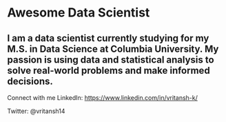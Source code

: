 
<h1> Awesome Data Scientist </h1> 

    

<h2>I am a data scientist currently studying for my M.S. in Data Science at Columbia University. My passion is using data and statistical analysis to solve real-world problems and make informed decisions. </h2>


Connect with me
LinkedIn: https://www.linkedin.com/in/vritansh-k/

Twitter: @vritansh14


